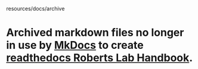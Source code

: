 resources/docs/archive

# Archived markdown files no longer in use by [MkDocs](https://www.mkdocs.org/) to create [readthedocs Roberts Lab Handbook](https://robertslab.github.io/resources/).
